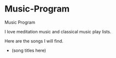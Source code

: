 # Music-Program
Music Program

I love meditation music and classical music play lists.

Here are the songs I will find.
- (song titles here)
